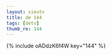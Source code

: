 ```yaml
--- 
layout: sieutv
title: de 144
tags: [detv]
thumb_re: 144
---
```

{% include oADdzK6f4W key="144" %} 
